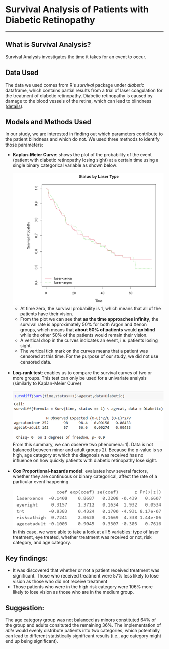 # Survival Analysis of Patients with Diabetic Retinopathy
---
## What is Survival Analysis?
Survival Analysis investigates the time it takes for an event to occur.

## Data Used
The data we used comes from R's *survival* package under *diabetic* dataframe,
which contains partial results from a trial of laser coagulation for the treatment
of diabetic retinopathy. Diabetic retinopathy is caused by damage to the blood vessels
of the retina, which can lead to blindness ([details](https://www.mayoclinic.org/diseases-conditions/diabetic-retinopathy/symptoms-causes/syc-20371611)). 

## Models and Methods Used
In our study, we are interested in finding out which parameters contribute to the patient blindness and which do not. We used three methods to identify those parameters:
- **Kaplan-Meier Curve**: shows the plot of the probability of the event (patient with diabetic retinopathy losing sight) at a certain time using a single binary categorical variable as shown below: </br></br>
![alt text](images/KM.png)</br>
  * At time zero, the survival probability is 1, which means that all of the patients have their vision.
  * From the plot we can see that **as the time approaches infinity**, the survival rate is approximately 50% for both Argon and Xenon groups, which means that **about 50% of patients** would **go blind** while the other 50% of the patients would remain their vision. 
  *  A vertical drop in the curves indicates an event, i.e. patients losing sight.
  *  The vertical tick mark on the curves means that a patient was censored at this time. For the purpose of our study, we did not use censored data. </br></br>
- **Log-rank test**: enables us to compare the survival curves of two or more groups. This test can only be used for a univariate analysis (similarly to Kaplan-Meier Curve) </br></br>
![alt text](images/logrank.png)</br>
From this summary, we can observe two phenomena:
1). Data is not balanced between minor and adult groups
2). Because the p-value is so high, age category at which the diagnosis was received has no influence on how quickly patients with diabetic retinopathy lose sight. </br></br>
- **Cox Proportional-hazards model**:  evaluates how several factors, whether they are continuous or binary categorical, affect the rate of a particular event happening. </br></br>
![alt text](images/summary_table.png)</br>
In this case, we were able to take a look at all 5 variables: type of laser treatment, eye treated, whether treatment was received or not, risk category, and age category. 

## Key findings:
- It was discovered that whether or not a patient received treatment was significant. Those who received treatment were 57% less likely to lose vision as those who did not receive treatment
- Those patients who were in the high risk category were 106% more likely to lose vision as those who are in the medium group.

## Suggestion:
The age category group was not balanced as minors constituted 64% of the group and adults consituted the remaining 36%. The implementation of *ntile* would evenly distribute patients into two categories, which potentially can lead to different statistically significant results (i.e., age category might end up being significant). 

